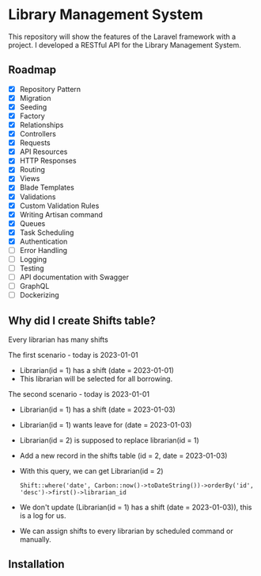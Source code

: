 # Library Management System
This repository will show the features of the Laravel framework with a project.
I developed a RESTful API for the Library Management System.

## Roadmap

- [x] Repository Pattern
- [x] Migration
- [x] Seeding
- [x] Factory
- [x] Relationships
- [x] Controllers
- [x] Requests
- [x] API Resources 
- [x] HTTP Responses
- [x] Routing
- [x] Views
- [x] Blade Templates
- [x] Validations
- [x] Custom Validation Rules
- [x] Writing Artisan command
- [x] Queues
- [x] Task Scheduling 
- [x] Authentication
- [ ] Error Handling
- [ ] Logging
- [ ] Testing
- [ ] API documentation with Swagger
- [ ] GraphQL
- [ ] Dockerizing

## Why did I create Shifts table?
Every librarian has many shifts

The first scenario - today is 2023-01-01
- Librarian(id = 1) has a shift (date = 2023-01-01)
- This librarian will be selected for all borrowing.

The second scenario - today is 2023-01-01
- Librarian(id = 1) has a shift (date = 2023-01-03)
- Librarian(id = 1) wants leave for (date = 2023-01-03)
- Librarian(id = 2) is supposed to replace librarian(id = 1)
- Add a new record in the shifts table (id = 2, date = 2023-01-03)
- With this query, we can get Librarian(id = 2)

  ``
Shift::where('date', Carbon::now()->toDateString())->orderBy('id', 'desc')->first()->librarian_id
  ``
- We don't update (Librarian(id = 1) has a shift (date = 2023-01-03)), this is a log for us.
- We can assign shifts to every librarian by scheduled command or manually.

## Installation
